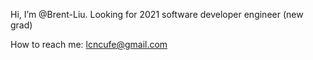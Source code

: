 Hi, I’m @Brent-Liu.
Looking for 2021 software developer engineer (new grad)  


How to reach me: lcncufe@gmail.com

<!---
Brent-Liu/Brent-Liu is a ✨ special ✨ repository because its `README.md` (this file) appears on your GitHub profile.
You can click the Preview link to take a look at your changes.
--->

